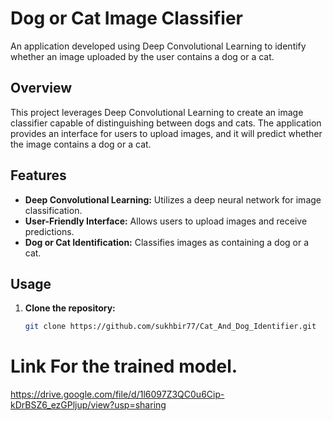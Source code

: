# Dog or Cat Image Classifier

An application developed using Deep Convolutional Learning to identify whether an image uploaded by the user contains a dog or a cat.

## Overview

This project leverages Deep Convolutional Learning to create an image classifier capable of distinguishing between dogs and cats. The application provides an interface for users to upload images, and it will predict whether the image contains a dog or a cat.

## Features

- **Deep Convolutional Learning:** Utilizes a deep neural network for image classification.
- **User-Friendly Interface:** Allows users to upload images and receive predictions.
- **Dog or Cat Identification:** Classifies images as containing a dog or a cat.

## Usage

1. **Clone the repository:**
   ```bash
   git clone https://github.com/sukhbir77/Cat_And_Dog_Identifier.git

# Link For the trained model.
https://drive.google.com/file/d/1l6097Z3QC0u6Cip-kDrBSZ6_ezGPljup/view?usp=sharing
